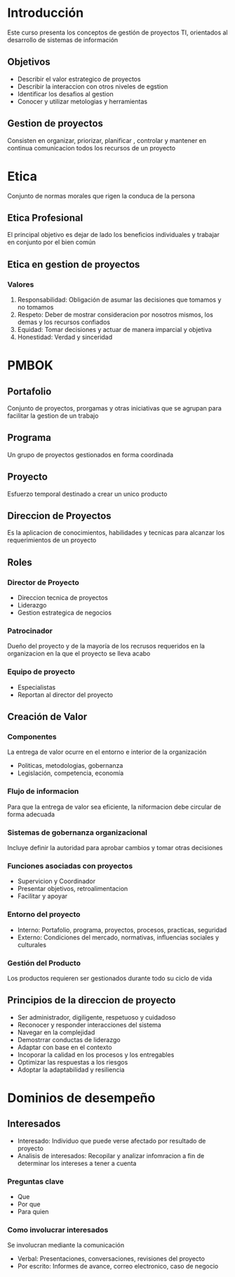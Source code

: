 # Introducción
Este curso presenta los conceptos de gestión de proyectos TI, orientados al desarrollo de sistemas de información

## Objetivos
- Describir el valor estrategico de proyectos
- Describir la interaccion con otros niveles de egstion
- Identificar los desafios al gestion
- Conocer y utilizar metologias y herramientas

## Gestion de proyectos
Consisten en organizar, priorizar, planificar , controlar y mantener en continua comunicacion todos los recursos de un proyecto

# Etica
Conjunto de normas morales que rigen la conduca de la persona
## Etica Profesional
El principal objetivo es dejar de lado los beneficios individuales y trabajar en conjunto por el bien común

## Etica en gestion de proyectos
### Valores
1. Responsabilidad: Obligación de asumar las decisiones que tomamos y no tomamos
2. Respeto: Deber de mostrar consideracion por nosotros mismos, los demas y los recursos confiados
3. Equidad: Tomar decisiones y actuar de manera imparcial y objetiva
4. Honestidad: Verdad y sinceridad

# PMBOK
## Portafolio
Conjunto de proyectos, prorgamas y otras iniciativas que se agrupan para facilitar la gestion de un trabajo

## Programa
Un grupo de proyectos gestionados en forma coordinada

## Proyecto
Esfuerzo temporal destinado a crear un unico producto

## Direccion de Proyectos
Es la aplicacion de conocimientos, habilidades y tecnicas para alcanzar los requerimientos de un proyecto

## Roles
### Director de Proyecto
- Direccion tecnica de proyectos
- Liderazgo
- Gestion estrategica de negocios

### Patrocinador
Dueño del proyecto y de la mayoría de los recrusos requeridos en la organizacion en la que el proyecto se lleva acabo

### Equipo de proyecto
- Especialistas
- Reportan al director del proyecto

## Creación de Valor
### Componentes
La entrega de valor ocurre en el entorno e interior de la organización

- Politicas, metodologias, gobernanza
- Legislación, competencia, economía

### Flujo de informacion
Para que la entrega de valor sea eficiente, la niformacion debe circular de forma adecuada

### Sistemas de gobernanza organizacional
Incluye definir la autoridad para aprobar cambios y tomar otras decisiones

### Funciones asociadas con proyectos
- Supervicion y Coordinador
- Presentar objetivos, retroalimentacion
- Facilitar y apoyar

### Entorno del proyecto
- Interno: Portafolio, programa, proyectos, procesos, practicas, seguridad
- Externo: Condiciones del mercado, normativas, influencias sociales y culturales

### Gestión del Producto
Los productos requieren ser gestionados durante todo su ciclo de vida

## Principios de la direccion de proyecto
- Ser administrador, digiligente, respetuoso y cuidadoso
- Reconocer y responder interacciones del sistema
- Navegar en la complejidad
- Demostrrar conductas de liderazgo
- Adaptar con base en el contexto
- Incoporar la calidad en los procesos y los entregables
- Optimizar las respuestas a los riesgos
- Adoptar la adaptabilidad y resiliencia

# Dominios de desempeño
## Interesados
- Interesado: Individuo que puede verse afectado por resultado de proyecto
- Analisis de interesados: Recopilar y analizar infomracion a fin de determinar los intereses a tener a cuenta

### Preguntas clave
- Que
- Por que
- Para quien

### Como involucrar interesados
Se involucran mediante la comunicación

- Verbal: Presentaciones, conversaciones, revisiones del proyecto
- Por escrito: Informes de avance, correo electronico, caso de negocio

